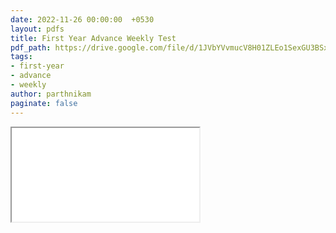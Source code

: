 ```yaml
---
date: 2022-11-26 00:00:00  +0530
layout: pdfs
title: First Year Advance Weekly Test
pdf_path: https://drive.google.com/file/d/1JVbYVvmucV8H01ZLEo1SexGU3BSxzq22/preview?usp=sharing
tags: 
- first-year
- advance
- weekly
author: parthnikam
paginate: false
---
```


<iframe class="embed-pdf" src="{{ page.pdf_path }}#toolbar=0" seamless="seamless" scrolling="no" style="overflow:hidden"></iframe>

